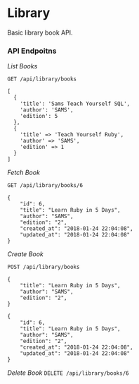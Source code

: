 # Library
Basic library book API.


### API Endpoitns

*List Books*

`GET /api/library/books`

```
[
  {
    'title': 'Sams Teach Yourself SQL',
    'author': 'SAMS',
    'edition': 5
  },
  { 
    'title' => 'Teach Yourself Ruby',
    'author' => 'SAMS',
    'edition' => 1
  }
]
```

*Fetch Book*

`GET /api/library/books/6`

```
{
    "id": 6,
    "title": "Learn Ruby in 5 Days",
    "author": "SAMS",
    "edition": "2",
    "created_at": "2018-01-24 22:04:08",
    "updated_at": "2018-01-24 22:04:08"
}
```

*Create Book*

`POST /api/library/books`

```
{
    "title": "Learn Ruby in 5 Days",
    "author": "SAMS",
    "edition": "2",
}
```

```
{
    "id": 6,
    "title": "Learn Ruby in 5 Days",
    "author": "SAMS",
    "edition": "2",
    "created_at": "2018-01-24 22:04:08",
    "updated_at": "2018-01-24 22:04:08"
}
```

*Delete Book*
`DELETE /api/library/books/6`
